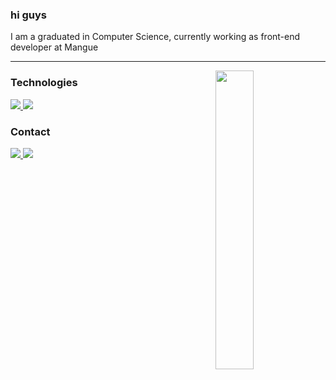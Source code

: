 ### hi guys
I am a graduated in Computer Science, currently working as front-end developer at Mangue

<hr>

<img src="https://media.giphy.com/media/ZVik7pBtu9dNS/giphy.gif" width="35%" align="right" >
  
### Technologies
<a href="https://pt-br.reactjs.org/">
  <img src="https://img.shields.io/badge/-React-61DAFB?style=for-the-badge&labelColor=61DAFB&logo=react&logoColor=black" />
</a>
<a href="https://www.typescriptlang.org/">
  <img src="https://img.shields.io/badge/-TypeScript-3178C6?style=for-the-badge&labelColor=3178C6&logo=typescript&logoColor=white" />
</a>

### Contact
<a href="https://www.linkedin.com/in/nathanheinzmann">
  <img src="https://img.shields.io/badge/linkedin-%230077B5.svg?&style=for-the-badge&logo=linkedin&logoColor=white" />
</a>
<a href="mailto:nathanhph@gmail.com">
  <img src="https://img.shields.io/badge/gmail-c14438?.svg?&style=for-the-badge&logo=gmail&logoColor=white" target="_blank">
</a>
